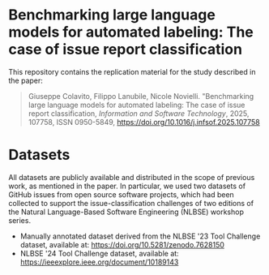 # Benchmarking large language models for automated labeling: The case of issue report classification

This repository contains the replication material for the study described in the paper: 

> Giuseppe Colavito, Filippo Lanubile, Nicole Novielli. "Benchmarking large language models for automated labeling: The case of issue report classification, *Information and Software Technology*, 2025, 107758, ISSN 0950-5849, https://doi.org/10.1016/j.infsof.2025.107758

# Datasets
All datasets are publicly available and distributed in the scope of previous work, as mentioned in the paper. 
In particular, we used two datasets of GitHub issues from open source software projects, which had been collected to support the issue-classification challenges of two editions of the Natural Language-Based Software Engineering (NLBSE) workshop series. 
* Manually annotated dataset derived from the NLBSE '23 Tool Challenge dataset, available at: https://doi.org/10.5281/zenodo.7628150
* NLBSE '24 Tool Challenge dataset, available at: https://ieeexplore.ieee.org/document/10189143
